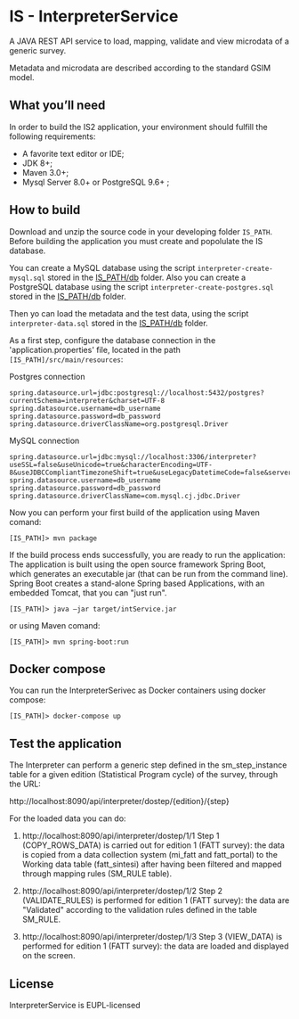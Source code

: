 
# IS - InterpreterService
A JAVA REST API service to load, mapping, validate and view microdata of a generic survey.

Metadata and microdata are described according to the standard GSIM model. 

## What you’ll need
In order to build the IS2 application, your environment should fulfill the following requirements:

* A favorite text editor or IDE;
* JDK 8+; 
* Maven 3.0+;
* Mysql Server 8.0+ or PostgreSQL 9.6+ ;  


## How to build
Download and unzip the source code in your developing folder `IS_PATH`.
Before building the application you must create and popolulate the IS database.

You can create a MySQL database using the script `interpreter-create-mysql.sql` stored in the [IS_PATH/db](db/interpreter-create-mysql.sql) folder.
Also you can create a PostgreSQL database using the script `interpreter-create-postgres.sql` stored in the [IS_PATH/db](db/interpreter-create-postgres.sql) folder.

Then yo can load the metadata and the test data, using the script `interpreter-data.sql` stored in the [IS_PATH/db](db/interpreter-data.sql) folder.

As a first step, configure the database connection in the 'application.properties' file, located in the path `[IS_PATH]/src/main/resources`:

Postgres connection
```
spring.datasource.url=jdbc:postgresql://localhost:5432/postgres?currentSchema=interpreter&charset=UTF-8
spring.datasource.username=db_username
spring.datasource.password=db_password
spring.datasource.driverClassName=org.postgresql.Driver
```
MySQL connection
```
spring.datasource.url=jdbc:mysql://localhost:3306/interpreter?useSSL=false&useUnicode=true&characterEncoding=UTF-8&useJDBCCompliantTimezoneShift=true&useLegacyDatetimeCode=false&serverTimezone=UTC
spring.datasource.username=db_username
spring.datasource.password=db_password
spring.datasource.driverClassName=com.mysql.cj.jdbc.Driver
```

Now you can perform your first build of the application using Maven comand:
```
[IS_PATH]> mvn package
```
If the build process ends successfully, you are ready to run the application:
The application is built using the open source framework Spring Boot, which generates an 
executable jar (that can be run from the command line). Spring Boot creates a stand-alone Spring 
based Applications, with an embedded Tomcat, that you can "just run".
```
[IS_PATH]> java –jar target/intService.jar
```
or using Maven comand:
```
[IS_PATH]> mvn spring-boot:run 
```
## Docker compose
You can run the InterpreterSerivec as Docker containers using docker compose: 
```
[IS_PATH]> docker-compose up
```

## Test the application 
The Interpreter can perform a generic step defined in the sm_step_instance table for a given edition (Statistical Program cycle) of the survey, through the URL:

  http://localhost:8090/api/interpreter/dostep/{edition}/{step}
  
For the loaded data you can do:
  
1.   http://localhost:8090/api/interpreter/dostep/1/1
      Step 1 (COPY_ROWS_DATA) is carried out for edition 1 (FATT survey): the data is copied from a data collection system (mi_fatt and
       fatt_portal) to the Working data table (fatt_sintesi) after having been filtered and mapped through mapping rules (SM_RULE table).
  
2.   http://localhost:8090/api/interpreter/dostep/1/2
      Step 2 (VALIDATE_RULES) is performed for edition 1 (FATT survey): the data are "Validated" according to the validation rules defined in the table
       SM_RULE.

3.   http://localhost:8090/api/interpreter/dostep/1/3
      Step 3 (VIEW_DATA) is performed for edition 1 (FATT survey): the data are loaded and displayed on the screen.



## License
InterpreterService is EUPL-licensed
